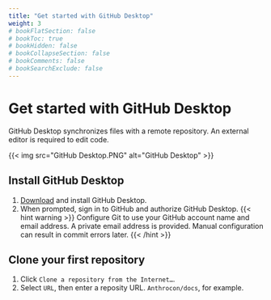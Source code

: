 ```yaml
---
title: "Get started with GitHub Desktop"
weight: 3
# bookFlatSection: false
# bookToc: true
# bookHidden: false
# bookCollapseSection: false
# bookComments: false
# bookSearchExclude: false
---
```


# Get started with GitHub Desktop

GitHub Desktop synchronizes files with a remote repository. An external editor is required to edit code.

{{< img src="GitHub Desktop.PNG" alt="GitHub Desktop" >}}

## Install GitHub Desktop

1. [Download](https://desktop.github.com/) and install GitHub Desktop.
2. When prompted, sign in to GitHub and authorize GitHub Desktop.
{{< hint warning >}}
Configure Git to use your GitHub account name and email address. A private email address is provided. Manual configuration can result in commit errors later.
{{< /hint >}}

## Clone your first repository

1. Click `Clone a repository from the Internet…`.
2. Select `URL`, then enter a reposity URL. `Anthrocon/docs`, for example.
